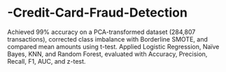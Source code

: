 # -Credit-Card-Fraud-Detection
Achieved 99% accuracy on a PCA-transformed dataset (284,807  transactions), corrected class imbalance with Borderline SMOTE, and compared mean amounts using t-test. Applied Logistic  Regression, Naïve Bayes, KNN, and Random Forest, evaluated with Accuracy, Precision, Recall, F1, AUC, and z-test. 
